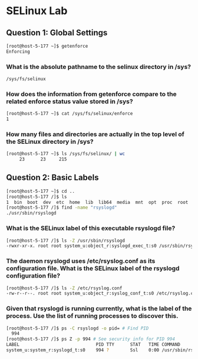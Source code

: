 # SELinux Lab

## Question 1: Global Settings

```bash
[root@host-5-177 ~]$ getenforce
Enforcing
```

### What is the absolute pathname to the selinux directory in /sys?

```bash
/sys/fs/selinux
```

### How does the information from getenforce compare to the related enforce status value stored in /sys?

```bash
[root@host-5-177 ~]$ cat /sys/fs/selinux/enforce
1
```

### How many files and directories are actually in the top level of the SELinux directory in /sys?

```bash
[root@host-5-177 ~]$ ls /sys/fs/selinux/ | wc
     23      23     215
```

## Question 2: Basic Labels

```bash
[root@host-5-177 ~]$ cd ..
[root@host-5-177 /]$ ls
1  bin  boot  dev  etc  home  lib  lib64  media  mnt  opt  proc  root  run  sbin  srv  sys  tmp  usr  var
[root@host-5-177 /]$ find -name "rsyslogd"
./usr/sbin/rsyslogd
```

### What is the SELinux label of this executable rsyslogd file?

```bash
[root@host-5-177 /]$ ls -Z /usr/sbin/rsyslogd
-rwxr-xr-x. root root system_u:object_r:syslogd_exec_t:s0 /usr/sbin/rsyslogd
```

### The daemon rsyslogd uses /etc/rsyslog.conf as its configuration file. What is the SELinux label of the rsyslogd configuration file?

```bash
[root@host-5-177 /]$ ls -Z /etc/rsyslog.conf
-rw-r--r--. root root system_u:object_r:syslog_conf_t:s0 /etc/rsyslog.conf
```

### Given that rsyslogd is running currently, what is the label of the process. Use the list of running processes to discover this.

```bash
[root@host-5-177 /]$ ps -C rsyslogd -o pid= # Find PID
  994
[root@host-5-177 /]$ ps Z -p 994 # See security info for PID 994
LABEL                             PID TTY      STAT   TIME COMMAND
system_u:system_r:syslogd_t:s0    994 ?        Ssl    0:00 /usr/sbin/rsyslogd -n
```

